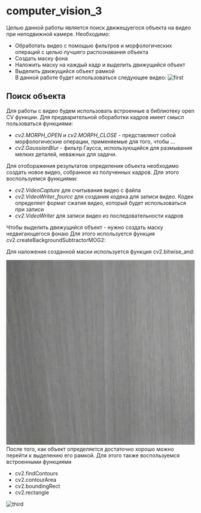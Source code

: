 # computer_vision_3
Целью данной работы является поиск движещуегося объекта на видео при неподвижной камере. Необходимо:
- Обработать видео с помощью фильтров и морфологических операций с целью лучшего распознавания объекта
- Создать маску фона
- Наложить маску на каждый кадр и выделить движущийся объект
- Выделить движущийся объект рамкой  
В данной работе будет использоваться следующее видео:
![first](https://github.com/LugenderGeist/computer_vision_3/blob/main/clear.gif)  
## Поиск объекта  
Для работы с видео будем использовать встроенные в библиотеку open CV функции. Для предварительной обоработки кадров имеет смысл пользоваться функциями:
- *cv2.MORPH_OPEN* и *cv2.MORPH_CLOSE* - представляют собой морфологические операции, применяемые для того, чтобы ...
- *cv2.GaussianBlur* - фильтр Гаусса, использующийся для размывания мелких деталей, неважных для задачи.
 
Для отоборажения результатов определения объекта необходимо создать новое видео, собранное из полученных кадров. Для этого воспользуемся функциями:
- *cv2.VideoCapture* для считывания видео с файла
- *cv2.VideoWriter_fourcc* для создания кодека для записи видео. Кодек определяет формат сжатия видео, который будет использоваться при записи
- *cv2.VideoWriter* для записи видео из последовательности кадров

Чтобы выделить движущийся объект - нужно создать маску недвигающегося фонаю Для этого используется функция cv2.createBackgroundSubtractorMOG2: 

Для наложения созданной маски используется функция cv2.bitwise_and:  
  
![second](https://github.com/LugenderGeist/computer_vision_3/blob/main/grayscale.gif)  
После того, как объект определяется достаточно хорошо можно перейти к выделению его рамкой. Для этого также воспользуемся встроенными функциями 
- cv2.findContours
- cv2.contourArea
- cv2.boundingRect
- cv2.rectangle
  
![third](https://github.com/LugenderGeist/computer_vision_3/blob/main/result.gif)  
